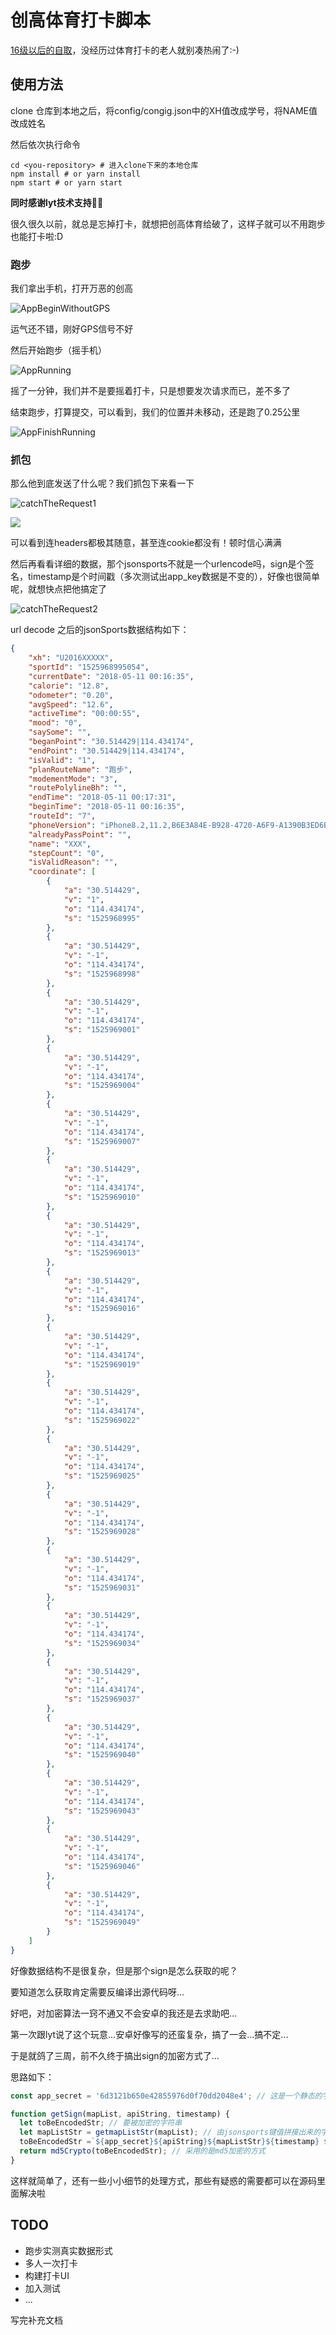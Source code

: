 # 创高体育打卡脚本

[16级以后的自取](https://github.com/Letra312/chuanggao-checkIn)，没经历过体育打卡的老人就别凑热闹了:-)

## 使用方法

clone 仓库到本地之后，将config/congig.json中的XH值改成学号，将NAME值改成姓名

然后依次执行命令

```shell
cd <you-repository> # 进入clone下来的本地仓库
npm install # or yarn install
npm start # or yarn start
```

**同时感谢lyt技术支持👏👏**



很久很久以前，就总是忘掉打卡，就想把创高体育给破了，这样子就可以不用跑步也能打卡啦:D

### 跑步

我们拿出手机，打开万恶的创高

![AppBeginWithoutGPS](./images/AppBeginWithoutGPS.PNG)

运气还不错，刚好GPS信号不好

然后开始跑步（摇手机）

![AppRunning](./images/AppRunning.PNG)

摇了一分钟，我们并不是要摇着打卡，只是想要发次请求而已，差不多了

结束跑步，打算提交，可以看到，我们的位置并未移动，还是跑了0.25公里

![AppFinishRunning](./images/AppFinishRunning.PNG)

### 抓包

那么他到底发送了什么呢？我们抓包下来看一下

![catchTheRequest1](./images/catchTheRequest1.png)

![](./images/catchTheRequestHeader.png)

可以看到连headers都极其随意，甚至连cookie都没有！顿时信心满满

然后再看看详细的数据，那个jsonsports不就是一个urlencode吗，sign是个签名，timestamp是个时间戳（多次测试出app_key数据是不变的），好像也很简单呢，就想快点把他搞定了

![catchTheRequest2](./images/catchTheRequest2.png)

url decode 之后的jsonSports数据结构如下：

``` json
{
    "xh": "U2016XXXXX",
    "sportId": "1525968995054",
    "currentDate": "2018-05-11 00:16:35",
    "calorie": "12.8",
    "odometer": "0.20",
    "avgSpeed": "12.6",
    "activeTime": "00:00:55",
    "mood": "0",
    "saySome": "",
    "beganPoint": "30.514429|114.434174",
    "endPoint": "30.514429|114.434174",
    "isValid": "1",
    "planRouteName": "跑步",
    "modementMode": "3",
    "routePolylineBh": "",
    "endTime": "2018-05-11 00:17:31",
    "beginTime": "2018-05-11 00:16:35",
    "routeId": "7",
    "phoneVersion": "iPhone8.2,11.2,B6E3A84E-B928-4720-A6F9-A1390B3ED6BD|3.4.2",
    "alreadyPassPoint": "",
    "name": "XXX",
    "stepCount": "0",
    "isValidReason": "",
    "coordinate": [
        {
            "a": "30.514429",
            "v": "1",
            "o": "114.434174",
            "s": "1525968995"
        },
        {
            "a": "30.514429",
            "v": "-1",
            "o": "114.434174",
            "s": "1525968998"
        },
        {
            "a": "30.514429",
            "v": "-1",
            "o": "114.434174",
            "s": "1525969001"
        },
        {
            "a": "30.514429",
            "v": "-1",
            "o": "114.434174",
            "s": "1525969004"
        },
        {
            "a": "30.514429",
            "v": "-1",
            "o": "114.434174",
            "s": "1525969007"
        },
        {
            "a": "30.514429",
            "v": "-1",
            "o": "114.434174",
            "s": "1525969010"
        },
        {
            "a": "30.514429",
            "v": "-1",
            "o": "114.434174",
            "s": "1525969013"
        },
        {
            "a": "30.514429",
            "v": "-1",
            "o": "114.434174",
            "s": "1525969016"
        },
        {
            "a": "30.514429",
            "v": "-1",
            "o": "114.434174",
            "s": "1525969019"
        },
        {
            "a": "30.514429",
            "v": "-1",
            "o": "114.434174",
            "s": "1525969022"
        },
        {
            "a": "30.514429",
            "v": "-1",
            "o": "114.434174",
            "s": "1525969025"
        },
        {
            "a": "30.514429",
            "v": "-1",
            "o": "114.434174",
            "s": "1525969028"
        },
        {
            "a": "30.514429",
            "v": "-1",
            "o": "114.434174",
            "s": "1525969031"
        },
        {
            "a": "30.514429",
            "v": "-1",
            "o": "114.434174",
            "s": "1525969034"
        },
        {
            "a": "30.514429",
            "v": "-1",
            "o": "114.434174",
            "s": "1525969037"
        },
        {
            "a": "30.514429",
            "v": "-1",
            "o": "114.434174",
            "s": "1525969040"
        },
        {
            "a": "30.514429",
            "v": "-1",
            "o": "114.434174",
            "s": "1525969043"
        },
        {
            "a": "30.514429",
            "v": "-1",
            "o": "114.434174",
            "s": "1525969046"
        },
        {
            "a": "30.514429",
            "v": "-1",
            "o": "114.434174",
            "s": "1525969049"
        }
    ]
}
```

好像数据结构不是很复杂，但是那个sign是怎么获取的呢？

要知道怎么获取肯定需要反编译出源代码呀...

好吧，对加密算法一窍不通又不会安卓的我还是去求助吧...

第一次跟lyt说了这个玩意…安卓好像写的还蛮复杂，搞了一会…搞不定...

于是就鸽了三周，前不久终于搞出sign的加密方式了...

思路如下：

```javascript
const app_secret = '6d3121b650e42855976d0f70dd2048e4'; // 这是一个静态的字符串，不知道怎么获取的，也许是开发者女朋友的生日hash出来的吧hhh

function getSign(mapList, apiString, timestamp) {
  let toBeEncodedStr; // 要被加密的字符串
  let mapListStr = getmapListStr(mapList); // 由jsonsports键值拼接出来的字符串
  toBeEncodedStr =`${app_secret}${apiString}${mapListStr}${timestamp} ${app_secret}`; //可以很清楚的看到 被加密的字符串构成，即： app_secret + apiString('/api/v3/savesports') + 键值字符串 + ''(空格) + app_secret
  return md5Crypto(toBeEncodedStr); // 采用的是md5加密的方式
}
```

这样就简单了，还有一些小小细节的处理方式，那些有疑惑的需要都可以在源码里面解决啦

## TODO

- 跑步实测真实数据形式
- 多人一次打卡
- 构建打卡UI
- 加入测试
- ...

写完补充文档